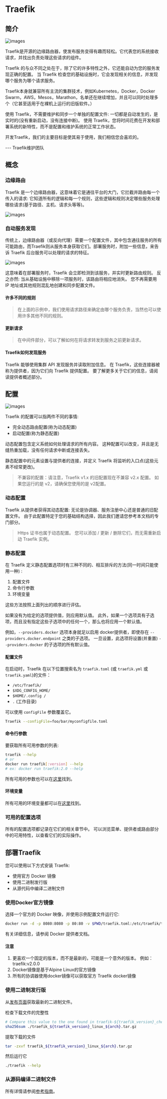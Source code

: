 # Traefik

## 简介

![images](../../images/traefik-architecture.png)

Traefik是开源的边缘路由器，使发布服务变得有趣而轻松。它代表您的系统接收请求，并找出负责处理这些请求的组件。

Traefik 的与众不同之处在于，除了它的许多特性之外，它还能自动为您的服务发现正确的配置。 当 Traefik 检查您的基础设施时，它会发现相关的信息，并发现哪个服务为哪个请求服务。

Traefik本身就兼容所有主流的集群技术，例如Kubernetes，Docker，Docker Swarm，AWS，Mesos，Marathon，名单还在继续增加，并且可以同时处理多个（它甚至适用于在裸机上运行的旧版软件。）

使用 Traefik，不需要维护和同步一个单独的配置文件: 一切都是自动发生的，是实时的(没有重新启动，没有连接中断)。 使用 Traefik，您将时间花费在开发和部署系统的新特性，而不是配置和维护系统的正常工作状态。

开发Traefik，我们的主要目标是使其易于使用，我们相信您会喜欢的。

--- Traefik维护团队

## 概念

### 边缘路由

Traefik 是一个边缘路由器，这意味着它是通往平台的大门，它拦截并路由每一个传入的请求: 它知道所有的逻辑和每一个规则，这些逻辑和规则决定哪些服务处理哪些请求(基于路径、主机、请求头等等)。

![images](../../images/traefik-concepts-1.png)

### 自动服务发现

传统上，边缘路由器（或反向代理）需要一个配置文件，其中包含通往服务的所有可能路由，而Traefik则从服务本身获取它们。部署服务时，附加一些信息，来告诉 Traefik 后台服务可以处理的请求的特征。

![images](../../images/traefik-concepts-2.png)

这意味着在部署服务时，Traefik 会立即检测到该服务，并实时更新路由规则。 反之亦然: 当从基础设施中移除一项服务时，该路由将相应地消失。 您不再需要用 IP 地址或其他规则混乱地创建和同步配置文件。

#### 许多不同的规则

> 在上面的示例中，我们使用请求路径来确定由哪个服务负责，当然也可以使用许多其他不同的规则。

#### 更新请求

> 在中间件部分，可以了解如何在将请求转发到服务之前更新请求。

#### Traefik如何发现服务

Traefik 能够使用集群 API 发现服务并读取附加信息。 在 Traefik，这些连接器被称为提供者，因为它们向 Traefik 提供配置。 要了解更多关于它们的信息，请阅读提供者概述部分。

## 配置

![images](../../images/static-dynamic-configuration.png)

Traefik 的配置可以指两件不同的事情:

- 完全动态路由配置(称为动态配置)
- 启动配置(称为静态配置)

动态配置包含定义系统如何处理请求的所有内容。 这种配置可以改变，并且是无缝热重加载，没有任何请求中断或连接丢失。

静态配置中的元素设置与提供者的连接，并定义 Traefik 将监听的入口点(这些元素不经常更改)。

> 不兼容的配置：请注意，Traefik v1.x 的旧配置现在不兼容 v2.x 配置。 如果您运行的是 v2，请确保您使用的是 v2配置。

### 动态配置

Traefik 从提供者获得其动态配置: 无论是协调器、服务注册中心还是普通的旧配置文件。 由于此配置特定于您的基础结构选择，因此我们邀请您参考本文档的专门部分。

> Https 证书也属于动态配置。 您可以添加 / 更新 / 删除它们，而无需重新启动 Traefik 实例。

### 静态配置

在 Traefik 定义静态配置选项时有三种不同的、相互排斥的方法(同一时间只能使用一种) : 

1. 配置文件
2. 命令行参数
3. 环境变量

这些方法按照上面列出的顺序进行评估。

如果没有为给定的选项提供值，则应用默认值。 此外，如果一个选项具有子选项，而且没有指定这些子选项中的任何一个，那么也将应用一个默认值。 

例如，`--providers.docker` 选项本身就足以启用 docker提供者，即使存在 `--providers.docker.endpoint` 之类的子选项。 一旦设置，此选项将设置(并重置) `--providers.docker` 的子选项的所有默认值。

#### 配置文件

在启动时，Traefik 在以下位置搜索名为 `traefik.toml` (或 `traefik.yml` 或 `traefik.yaml`)的文件：

- `/etc/Traefik/`
- `$XDG_CONFIG_HOME/`
- `$HOME/.config /` 
- `.` (工作目录) 

可以使用 `configFile` 参数覆盖它。 

```bash
Traefik --configFile=foo/bar/myconfigfile.toml
```

#### 命令行参数

要获取所有可用参数的列表:

```bash
traefik --help
# or
docker run traefik[:version] --help
# ex: docker run traefik:2.0 --help
```

所有可用的参数也可以在[这里](https://docs.traefik.io/reference/static-configuration/cli/)找到。

#### 环境变量

所有可用的环境变量都可以在[这里](https://docs.traefik.io/reference/static-configuration/env/)找到。

### 可用的配置选项

所有的配置选项都记录在它们的相关章节中。 可以浏览菜单、提供者或路由部分中的可用特性，以查看它们的实际操作。

## 部署Traefik

您可以使用以下方式安装 Traefik: 

- 使用官方 Docker 镜像
- 使用二进制发行版
- 从源代码中编译二进制文件

### 使用Docker官方镜像

选择一个官方的 Docker 映像，并使用示例配置文件运行它:

```bash
docker run -d -p 8080:8080 -p 80:80 -v $PWD/traefik.toml:/etc/traefik/traefik.toml traefik:v2.0
```

有关详细信息，请参阅 Docker 提供者文档。

#### 注意

1. 更喜欢一个固定的版本，而不是最新的，可能是一个意外的版本。 例如：traefik:v2.0.0
2. Docker镜像是基于Alpine Linux的官方镜像
3. 所有的协调器使用docker镜像可以获取官方 Traefik docker镜像

### 使用二进制发行版

从[发布页面](https://github.com/containous/traefik/releases)获取最新的二进制文件。

检查下载文件的完整性

```bash
# Compare this value to the one found in traefik-${traefik_version}_checksums.txt
sha256sum ./traefik_${traefik_version}_linux_${arch}.tar.gz
```

提取下载的文件

```bash
tar -zxvf traefik_${traefik_version}_linux_${arch}.tar.gz
```

然后运行它

```bash
./traefik --help
```

### 从源码编译二进制文件

所有详情请参阅[参考指南](https://docs.traefik.io/contributing/building-testing/)。
